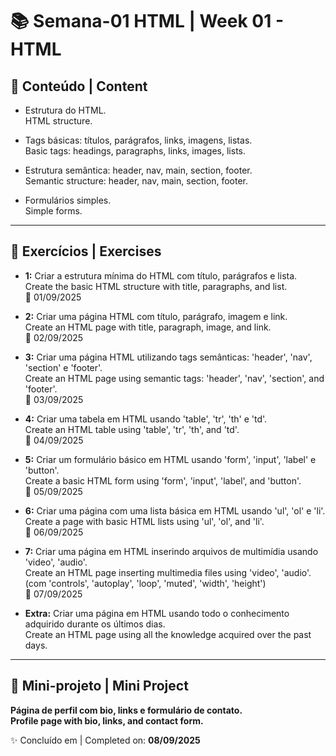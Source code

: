 
# 📚 Semana-01 HTML | Week 01 - HTML

## 📌 Conteúdo | Content

- Estrutura do HTML.  
  HTML structure.

- Tags básicas: títulos, parágrafos, links, imagens, listas.  
  Basic tags: headings, paragraphs, links, images, lists.

- Estrutura semântica: header, nav, main, section, footer.  
  Semantic structure: header, nav, main, section, footer.

- Formulários simples.  
  Simple forms.

---

## 📝 Exercícios | Exercises

- **1:** Criar a estrutura mínima do HTML com título, parágrafos e lista.  
  Create the basic HTML structure with title, paragraphs, and list.  
  📅 01/09/2025

- **2:** Criar uma página HTML com título, parágrafo, imagem e link.  
  Create an HTML page with title, paragraph, image, and link.  
  📅 02/09/2025

- **3:** Criar uma página HTML utilizando tags semânticas: 'header', 'nav', 'section' e 'footer'.  
  Create an HTML page using semantic tags: 'header', 'nav', 'section', and 'footer'.  
  📅 03/09/2025

- **4:** Criar uma tabela em HTML usando 'table', 'tr', 'th' e 'td'.  
  Create an HTML table using 'table', 'tr', 'th', and 'td'.  
  📅 04/09/2025

- **5:** Criar um formulário básico em HTML usando 'form', 'input', 'label' e 'button'.  
  Create a basic HTML form using 'form', 'input', 'label', and 'button'.  
  📅 05/09/2025

- **6:** Criar uma página com uma lista básica em HTML usando 'ul', 'ol' e 'li'.  
  Create a page with basic HTML lists using 'ul', 'ol', and 'li'.  
  📅 06/09/2025

- **7:** Criar uma página em HTML inserindo arquivos de multimídia usando 'video', 'audio'.  
  Create an HTML page inserting multimedia files using 'video', 'audio'.  
  (com 'controls', 'autoplay', 'loop', 'muted', 'width', 'height')  
  📅 07/09/2025

- **Extra:** Criar uma página em HTML usando todo o conhecimento adquirido durante os últimos dias.  
  Create an HTML page using all the knowledge acquired over the past days.

---

## 🚀 Mini-projeto | Mini Project

**Página de perfil com bio, links e formulário de contato.**  
**Profile page with bio, links, and contact form.**

✨ Concluído em | Completed on: **08/09/2025**
